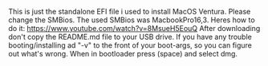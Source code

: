 This is just the standalone EFI file i used to install MacOS Ventura. Please change the SMBios. The used SMBios was MacbookPro16,3. Heres how to do it: https://www.youtube.com/watch?v=8MsueH5EouQ After downloading don't copy the README.md file to your USB drive. If you have any trouble booting/installing ad "-v" to the front of your boot-args, so you can figure out what's wrong.
When in bootloader press (space) and select dmg.
